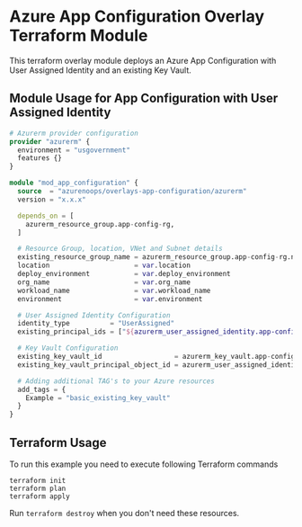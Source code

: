 # Azure App Configuration Overlay Terraform Module

This terraform overlay module deploys an Azure App Configuration with User Assigned Identity and an existing Key Vault.

## Module Usage for App Configuration with User Assigned Identity

```terraform
# Azurerm provider configuration
provider "azurerm" {
  environment = "usgovernment"
  features {}
}

module "mod_app_configuration" {
  source  = "azurenoops/overlays-app-configuration/azurerm"
  version = "x.x.x"

  depends_on = [
    azurerm_resource_group.app-config-rg,
  ]

  # Resource Group, location, VNet and Subnet details
  existing_resource_group_name = azurerm_resource_group.app-config-rg.name
  location                     = var.location
  deploy_environment           = var.deploy_environment
  org_name                     = var.org_name
  workload_name                = var.workload_name
  environment                  = var.environment

  # User Assigned Identity Configuration
  identity_type          = "UserAssigned"
  existing_principal_ids = ["${azurerm_user_assigned_identity.app-config-id.principal_id}"]

  # Key Vault Configuration
  existing_key_vault_id                  = azurerm_key_vault.app-config-kv.id
  existing_key_vault_principal_object_id = azurerm_user_assigned_identity.app-config-id.principal_id

  # Adding additional TAG's to your Azure resources
  add_tags = {
    Example = "basic_existing_key_vault"
  }
}
```

## Terraform Usage

To run this example you need to execute following Terraform commands

```hcl
terraform init
terraform plan
terraform apply
```

Run `terraform destroy` when you don't need these resources.
